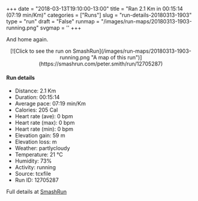 +++
date = "2018-03-13T19:10:00-13:00"
title = "Ran 2.1 Km in 00:15:14 (07:19 min/Km)"
categories = ["Runs"]
slug = "run-details-20180313-1903"
type = "run"
draft = "False"
runmap = "/images/run-maps/20180313-1903-running.png"
svgmap = '<polyline points="60 0, 60 2, 59 4, 58 5, 58 6, 58 6, 57 8, 56 9, 55 9, 55 10, 55 14, 55 17, 54 20, 53 24, 52 25, 53 26, 55 27, 57 29, 58 30, 58 30, 59 32, 59 37, 57 39, 56 40, 55 42, 52 45, 52 46, 51 49, 51 51, 50 52, 48 55, 46 57, 43 60, 40 65, 40 67, 41 71, 41 72, 42 80, 42 81, 43 83, 43 85, 45 89, 45 90, 46 90, 49 91, 49 91, 52 92, 56 93, 57 93, 57 93, 57 94, 57 95, 56 98, 54 100">'
+++

And home again. 

<!--more-->

<center>
[![Click to see the run on SmashRun](/images/run-maps/20180313-1903-running.png "A map of this run")](https://smashrun.com/peter.smith/run/12705287)
</center>

#### Run details

* Distance: 2.1 Km
* Duration: 00:15:14
* Average pace: 07:19 min/Km
* Calories: 205 Cal
* Heart rate (ave): 0 bpm
* Heart rate (max): 0 bpm
* Heart rate (min): 0 bpm
* Elevation gain: 59 m
* Elevation loss:  m
* Weather: partlycloudy
* Temperature: 21 &deg;C
* Humidity: 73%
* Activity: running
* Source: tcxfile
* Run ID: 12705287

Full details at [SmashRun](https://smashrun.com/peter.smith/run/12705287)